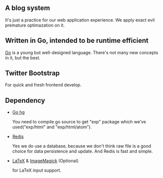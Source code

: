## A blog system

It's just a practice for our web application experience. We apply exact evil premature optimazation on it.

## Written in Go, intended to be runtime efficient

[Go](http://golang.org) is a young but well-designed language. There's not many new concepts in it, but the best.

## Twitter Bootstrap

For quick and fresh frontend develop.

## Dependency

* [Go hg](http://https://code.google.com/p/go/)

	You need to compile go source to get "exp" package which we've used("exp/html" and "exp/html/atom").

* [Redis](http://redis.io/)

	Yes we do use a database, because we don't think raw file is a good choice for data persistence and update. And Redis is fast and simple.

* [LaTeX](http://www.tug.org/texlive/) & [ImageMagick](http://www.imagemagick.org/) (Optional)

	for LaTeX input support.

